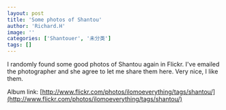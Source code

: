 ```yaml
---
layout: post
title: 'Some photos of Shantou'
author: 'Richard.H'
image: ''
categories: ['Shantouer', '未分类']
tags: []
---
```




I randomly found some good photos of Shantou again in Flickr. I've emailed the photographer and she agree to let me share them here. Very nice, I like them. 

Album link: [http://www.flickr.com/photos/ilomoeverything/tags/shantou/](http://www.flickr.com/photos/ilomoeverything/tags/shantou/)